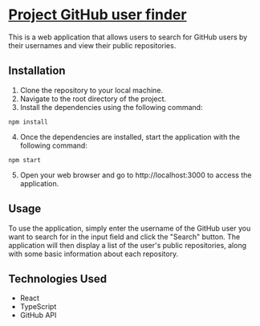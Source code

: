 # [Project GitHub user finder](https://www.frontendmentor.io/challenges/github-user-search-app-Q09YOgaH6)

This is a web application that allows users to search for GitHub users by their usernames and view their public repositories.

## Installation

1. Clone the repository to your local machine.
2. Navigate to the root directory of the project.
3. Install the dependencies using the following command:

```
npm install
```

4. Once the dependencies are installed, start the application with the following command:

```
npm start
```
5. Open your web browser and go to http://localhost:3000 to access the application.

## Usage

To use the application, simply enter the username of the GitHub user you want to search for in the input field and click the "Search" button. The application will then display a list of the user's public repositories, along with some basic information about each repository.

## Technologies Used

* React
* TypeScript
* GitHub API

